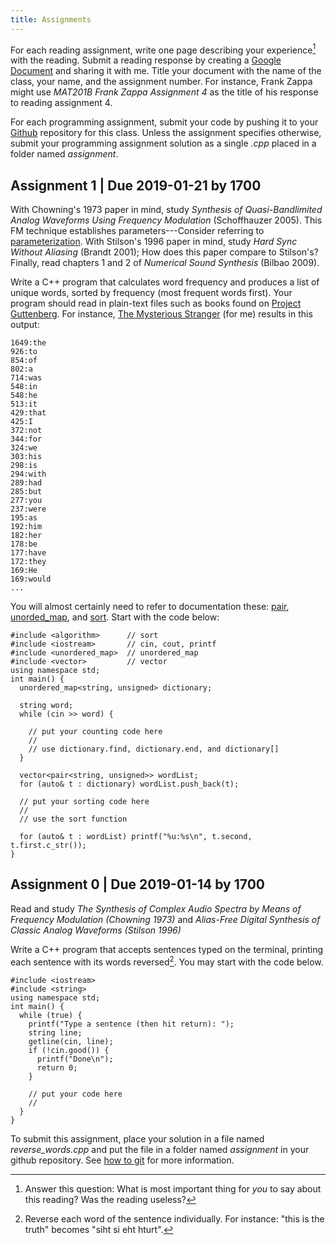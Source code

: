 ```yaml
---
title: Assignments
---
```


<section>

For each reading assignment, write one page describing your experience[^your_experience] with the reading. Submit a reading response by creating a [Google Document] and sharing it with me. Title your document with the name of the class, your name, and the assignment number. For instance, Frank Zappa might use _MAT201B Frank Zappa Assignment 4_ as the title of his response to reading assignment 4.

[^your_experience]: Answer this question: What is most important thing for _you_ to say about this reading? Was the reading useless?

For each programming assignment, submit your code by pushing it to your [Github] repository for this class. Unless the assignment specifies otherwise, submit your programming assignment solution as a single _.cpp_ placed in a folder named _assignment_.

</section>

## Assignment 1 | Due 2019-01-21 by 1700

With Chowning's 1973 paper in mind, study _Synthesis of Quasi-Bandlimited Analog Waveforms Using Frequency Modulation_ (Schoffhauzer 2005). This FM technique establishes parameters---Consider referring to [parameterization](https://en.wikipedia.org/wiki/Parametrization_(geometry)). With Stilson's 1996 paper in mind, study _Hard Sync Without Aliasing_ (Brandt 2001); How does this paper compare to Stilson's? Finally, read chapters 1 and 2 of _Numerical Sound Synthesis_ (Bilbao 2009).

Write a C++ program that calculates word frequency and produces a list of unique words, sorted by frequency (most frequent words first). Your program should read in plain-text files such as books found on [Project Guttenberg](https://www.gutenberg.org). For instance, [The Mysterious Stranger](https://www.gutenberg.org/files/50109/50109-0.txt) (for me) results in this output:

    1649:the
    926:to
    854:of
    802:a
    714:was
    548:in
    548:he
    513:it
    429:that
    425:I
    372:not
    344:for
    324:we
    303:his
    298:is
    294:with
    289:had
    285:but
    277:you
    237:were
    195:as
    192:him
    182:her
    178:be
    177:have
    172:they
    169:He
    169:would
    ...

You will almost certainly need to refer to documentation these: [pair](http://www.cplusplus.com/reference/utility/pair), [unorded_map](http://www.cplusplus.com/reference/unordered_map/unordered_map), and [sort](http://www.cplusplus.com/reference/algorithm/sort). Start with the code below:

``` {#lst:histogram .cpp}
#include <algorithm>      // sort
#include <iostream>       // cin, cout, printf
#include <unordered_map>  // unordered_map
#include <vector>         // vector
using namespace std;
int main() {
  unordered_map<string, unsigned> dictionary;

  string word;
  while (cin >> word) {

    // put your counting code here
    //
    // use dictionary.find, dictionary.end, and dictionary[]
  }

  vector<pair<string, unsigned>> wordList;
  for (auto& t : dictionary) wordList.push_back(t);

  // put your sorting code here
  //
  // use the sort function

  for (auto& t : wordList) printf("%u:%s\n", t.second, t.first.c_str());
}
```

## Assignment 0 | Due 2019-01-14 by 1700

Read and study _The Synthesis of Complex Audio Spectra by Means of Frequency Modulation (Chowning 1973)_ and _Alias-Free Digital Synthesis of Classic Analog Waveforms (Stilson 1996)_

Write a C++ program that accepts sentences typed on the terminal, printing each sentence with its words reversed[^words_reversed]. You may start with the code below.

[^words_reversed]: Reverse each word of the sentence individually. For instance: "this is the truth" becomes "siht si eht hturt".

``` {#lst:starter_code .cpp}
#include <iostream>
#include <string>
using namespace std;
int main() {
  while (true) {
    printf("Type a sentence (then hit return): ");
    string line;
    getline(cin, line);
    if (!cin.good()) {
      printf("Done\n");
      return 0;
    }

    // put your code here
    //
  }
}
```

To submit this assignment, place your solution in a file named _reverse_words.cpp_ and put the file in a folder named _assignment_ in your github repository. See [how to git] for more information.

[Google Document]: https://drive.google.com
[Github]: https://github.com
[how to git]: how-to-git.html
